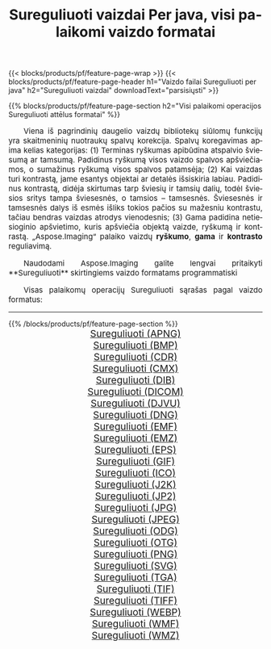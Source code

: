﻿---
title: Sureguliuoti vaizdai Per java, visi palaikomi vaizdo formatai 
weight: 3920
url: /lt/java/adjust/ 
lang: lt
langdirlevel: 2
locales: zh-hans,ja,it,ru,de,es,fr,nl,id,lt,pl,pt,vi,tr,ko,zh-hant,ar,hi,th,sv,cs,uk,he
description: Naudodami Aspose.Imaging galite lengvai sukurti Sureguliuoti vaizdus per java
---

{{< blocks/products/pf/feature-page-wrap >}}
{{< blocks/products/pf/feature-page-header h1="Vaizdo failai Sureguliuoti per java" h2="Sureguliuoti vaizdai" downloadText="parsisiųsti" >}}


{{% blocks/products/pf/feature-page-section  h2="Visi palaikomi operacijos Sureguliuoti attēlus formatai" %}}
<p align="justify" style="text-indent:2em;font-size:15px;">
Viena iš pagrindinių daugelio vaizdų bibliotekų siūlomų funkcijų yra skaitmeninių nuotraukų spalvų korekcija. Spalvų koregavimas apima kelias kategorijas: (1) Terminas ryškumas apibūdina atspalvio šviesumą ar tamsumą. Padidinus ryškumą visos vaizdo spalvos apšviečiamos, o sumažinus ryškumą visos spalvos patamsėja; (2) Kai vaizdas turi kontrastą, jame esantys objektai ar detalės išsiskiria labiau. Padidinus kontrastą, didėja skirtumas tarp šviesių ir tamsių dalių, todėl šviesios sritys tampa šviesesnės, o tamsios – tamsesnės. Šviesesnės ir tamsesnės dalys iš esmės išliks tokios pačios su mažesniu kontrastu, tačiau bendras vaizdas atrodys vienodesnis; (3) Gama padidina netiesioginio apšvietimo, kuris apšviečia objektą vaizde, ryškumą ir kontrastą. „Aspose.Imaging“ palaiko vaizdų <b>ryškumo</b>, <b>gama</b> ir <b>kontrasto</b> reguliavimą.
</p>
<p align="justify" style="text-indent:2em;font-size:15px;">
Naudodami Aspose.Imaging galite lengvai pritaikyti **Sureguliuoti** skirtingiems vaizdo formatams programmatiski
</p>
<p align="justify" style="text-indent:2em;font-size:15px;">
Visas palaikomų operacijų Sureguliuoti sąrašas pagal vaizdo formatus:
</p>
<hr/>
{{% /blocks/products/pf/feature-page-section %}}
<div class="container-fluid productfamilypage bg-gray">
    <div class="convertypes bg-gray agp-content section">
        <div class="container">
		<div class="row other-converters" style="gap: 10px;font-size: 19px;text-align:center;">
		    <div class='col-md-2 other-converter remove-lp remove-rp'><a href="/imaging/lt/java/adjust/apng/" style="padding:15px;">Sureguliuoti (APNG)</a></div><div class='col-md-2 other-converter remove-lp remove-rp'><a href="/imaging/lt/java/adjust/bmp/" style="padding:15px;">Sureguliuoti (BMP)</a></div><div class='col-md-2 other-converter remove-lp remove-rp'><a href="/imaging/lt/java/adjust/cdr/" style="padding:15px;">Sureguliuoti (CDR)</a></div><div class='col-md-2 other-converter remove-lp remove-rp'><a href="/imaging/lt/java/adjust/cmx/" style="padding:15px;">Sureguliuoti (CMX)</a></div><div class='col-md-2 other-converter remove-lp remove-rp'><a href="/imaging/lt/java/adjust/dib/" style="padding:15px;">Sureguliuoti (DIB)</a></div><div class='col-md-2 other-converter remove-lp remove-rp'><a href="/imaging/lt/java/adjust/dicom/" style="padding:15px;">Sureguliuoti (DICOM)</a></div><div class='col-md-2 other-converter remove-lp remove-rp'><a href="/imaging/lt/java/adjust/djvu/" style="padding:15px;">Sureguliuoti (DJVU)</a></div><div class='col-md-2 other-converter remove-lp remove-rp'><a href="/imaging/lt/java/adjust/dng/" style="padding:15px;">Sureguliuoti (DNG)</a></div><div class='col-md-2 other-converter remove-lp remove-rp'><a href="/imaging/lt/java/adjust/emf/" style="padding:15px;">Sureguliuoti (EMF)</a></div><div class='col-md-2 other-converter remove-lp remove-rp'><a href="/imaging/lt/java/adjust/emz/" style="padding:15px;">Sureguliuoti (EMZ)</a></div><div class='col-md-2 other-converter remove-lp remove-rp'><a href="/imaging/lt/java/adjust/eps/" style="padding:15px;">Sureguliuoti (EPS)</a></div><div class='col-md-2 other-converter remove-lp remove-rp'><a href="/imaging/lt/java/adjust/gif/" style="padding:15px;">Sureguliuoti (GIF)</a></div><div class='col-md-2 other-converter remove-lp remove-rp'><a href="/imaging/lt/java/adjust/ico/" style="padding:15px;">Sureguliuoti (ICO)</a></div><div class='col-md-2 other-converter remove-lp remove-rp'><a href="/imaging/lt/java/adjust/j2k/" style="padding:15px;">Sureguliuoti (J2K)</a></div><div class='col-md-2 other-converter remove-lp remove-rp'><a href="/imaging/lt/java/adjust/jp2/" style="padding:15px;">Sureguliuoti (JP2)</a></div><div class='col-md-2 other-converter remove-lp remove-rp'><a href="/imaging/lt/java/adjust/jpg/" style="padding:15px;">Sureguliuoti (JPG)</a></div><div class='col-md-2 other-converter remove-lp remove-rp'><a href="/imaging/lt/java/adjust/jpeg/" style="padding:15px;">Sureguliuoti (JPEG)</a></div><div class='col-md-2 other-converter remove-lp remove-rp'><a href="/imaging/lt/java/adjust/odg/" style="padding:15px;">Sureguliuoti (ODG)</a></div><div class='col-md-2 other-converter remove-lp remove-rp'><a href="/imaging/lt/java/adjust/otg/" style="padding:15px;">Sureguliuoti (OTG)</a></div><div class='col-md-2 other-converter remove-lp remove-rp'><a href="/imaging/lt/java/adjust/png/" style="padding:15px;">Sureguliuoti (PNG)</a></div><div class='col-md-2 other-converter remove-lp remove-rp'><a href="/imaging/lt/java/adjust/svg/" style="padding:15px;">Sureguliuoti (SVG)</a></div><div class='col-md-2 other-converter remove-lp remove-rp'><a href="/imaging/lt/java/adjust/tga/" style="padding:15px;">Sureguliuoti (TGA)</a></div><div class='col-md-2 other-converter remove-lp remove-rp'><a href="/imaging/lt/java/adjust/tif/" style="padding:15px;">Sureguliuoti (TIF)</a></div><div class='col-md-2 other-converter remove-lp remove-rp'><a href="/imaging/lt/java/adjust/tiff/" style="padding:15px;">Sureguliuoti (TIFF)</a></div><div class='col-md-2 other-converter remove-lp remove-rp'><a href="/imaging/lt/java/adjust/webp/" style="padding:15px;">Sureguliuoti (WEBP)</a></div><div class='col-md-2 other-converter remove-lp remove-rp'><a href="/imaging/lt/java/adjust/wmf/" style="padding:15px;">Sureguliuoti (WMF)</a></div><div class='col-md-2 other-converter remove-lp remove-rp'><a href="/imaging/lt/java/adjust/wmz/" style="padding:15px;">Sureguliuoti (WMZ)</a></div>
                </div>
        </div>
    </div>
</div>
<br/>
